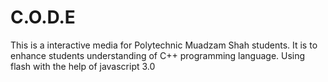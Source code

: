 # C.O.D.E

This is a interactive media for Polytechnic Muadzam Shah students. It is to enhance students understanding of C++ programming language.
Using flash with the help of javascript 3.0